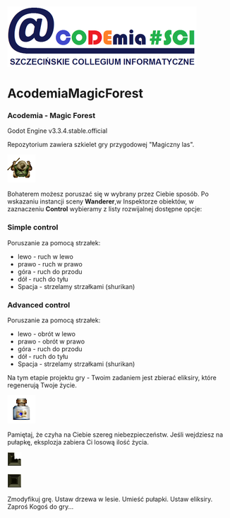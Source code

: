 ![acodemia_logo](https://github.com/jackflower/SCICode/blob/master/graphics/acodemia_logo.png)

# AcodemiaMagicForest
### Acodemia - Magic Forest
Godot Engine v3.3.4.stable.official
 
Repozytorium zawiera szkielet gry przygodowej "Magiczny las".

![Hero_icon](https://github.com/jackflower/AcodemiaMagicForest/blob/master/wanderer/wanderer_icon.png)

Bohaterem możesz poruszać się w wybrany przez Ciebie sposób.
Po wskazaniu instancji sceny **Wanderer**,w Inspektorze obiektów, w zaznaczeniu **Control** wybieramy z listy rozwijalnej dostępne opcje:

### Simple control

Poruszanie za pomocą strzałek:

* lewo - ruch w lewo
* prawo - ruch w prawo
* góra - ruch do przodu
* dół - ruch do tyłu
* Spacja - strzelamy strzałkami (shurikan)

### Advanced control

Poruszanie za pomocą strzałek:

* lewo - obrót w lewo
* prawo - obrót w prawo
* góra - ruch do przodu
* dół - ruch do tyłu
* Spacja - strzelamy strzałkami (shurikan)


Na tym etapie projektu gry - Twoim zadaniem jest zbierać eliksiry, które regenerują Twoje życie.

![Eliksir](https://github.com/jackflower/AcodemiaMagicForest/blob/master/elixir/elixir_blue.png)

Pamiętaj, że czyha na Ciebie szereg niebezpieczeństw. Jeśli wejdziesz na pułapkę, eksplozja zabiera Ci losową ilość życia.


![Trap_one](https://github.com/jackflower/AcodemiaMagicForest/blob/master/mine_one/mine_one_body.png)

![Trap_two](https://github.com/jackflower/AcodemiaMagicForest/blob/master/mine_two/mine_two_body.png)

Zmodyfikuj grę. Ustaw drzewa w lesie. Umieść pułapki. Ustaw eliksiry. Zaproś Kogoś do gry...
